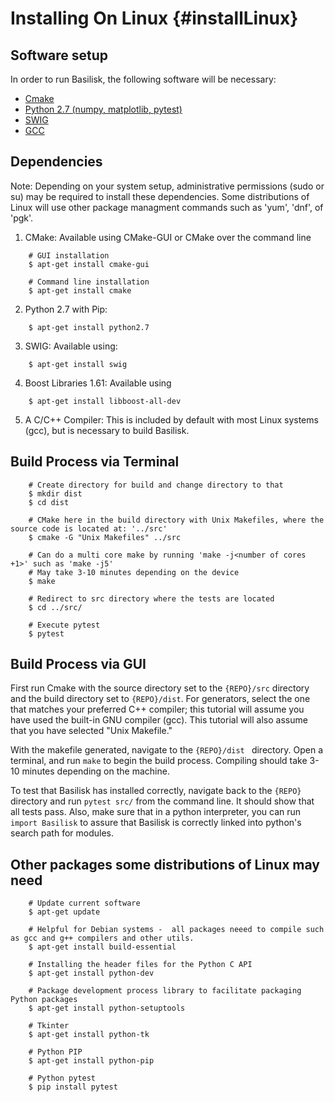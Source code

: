 # Installing On Linux {#installLinux}


## Software setup

In order to run Basilisk, the following software will be necessary:

* [Cmake](https://cmake.org/)
* [Python 2.7 (numpy, matplotlib, pytest)](https://www.python.org/downloads/mac-osx/)
* [SWIG](http://www.swig.org/)
* [GCC](https://gcc.gnu.org/)

## Dependencies


Note: Depending on your system setup, administrative permissions (sudo or su) may be required to install these dependencies. Some distributions of Linux will use other package managment commands such as 'yum', 'dnf', of 'pgk'. 


1. CMake: Available using CMake-GUI or CMake over the command line
```
	# GUI installation
    $ apt-get install cmake-gui
    
    # Command line installation
    $ apt-get install cmake
```

2. Python 2.7 with Pip:
```
    $ apt-get install python2.7
```

3. SWIG: Available using:
```
    $ apt-get install swig
```

4. Boost Libraries 1.61: Available using
```
    $ apt-get install libboost-all-dev
```

5. A C/C++ Compiler: This is included by default with most Linux systems (gcc), but is necessary to build Basilisk.

## Build Process via Terminal


```
    # Create directory for build and change directory to that
    $ mkdir dist
    $ cd dist

    # CMake here in the build directory with Unix Makefiles, where the source code is located at: '../src'
    $ cmake -G "Unix Makefiles" ../src

    # Can do a multi core make by running 'make -j<number of cores +1>' such as 'make -j5'
    # May take 3-10 minutes depending on the device
    $ make

    # Redirect to src directory where the tests are located
    $ cd ../src/

    # Execute pytest
    $ pytest
```




## Build Process via GUI

First run Cmake with the source directory set to the `{REPO}/src` directory and the build directory set to `{REPO}/dist`. For generators, select the one that matches your preferred C++ compiler; this tutorial will assume you have used the built-in GNU compiler (gcc). This tutorial will also assume that you have selected "Unix Makefile."

With the makefile generated, navigate to the `{REPO}/dist ` directory. Open a terminal, and run `make` to begin the build process. Compiling should take 3-10 minutes depending on the machine.

To test that Basilisk has installed correctly, navigate back to the `{REPO}` directory and run `pytest src/` from the command line. It should show that all tests pass. Also, make sure that in a python interpreter, you can run `import Basilisk` to assure that Basilisk is correctly linked into python's search path for modules.



## Other packages some distributions of Linux may need

```
    # Update current software
    $ apt-get update

    # Helpful for Debian systems -  all packages neeed to compile such as gcc and g++ compilers and other utils.
    $ apt-get install build-essential

    # Installing the header files for the Python C API
    $ apt-get install python-dev 

    # Package development process library to facilitate packaging Python packages
    $ apt-get install python-setuptools

    # Tkinter
    $ apt-get install python-tk 

    # Python PIP
    $ apt-get install python-pip

    # Python pytest
    $ pip install pytest
```
